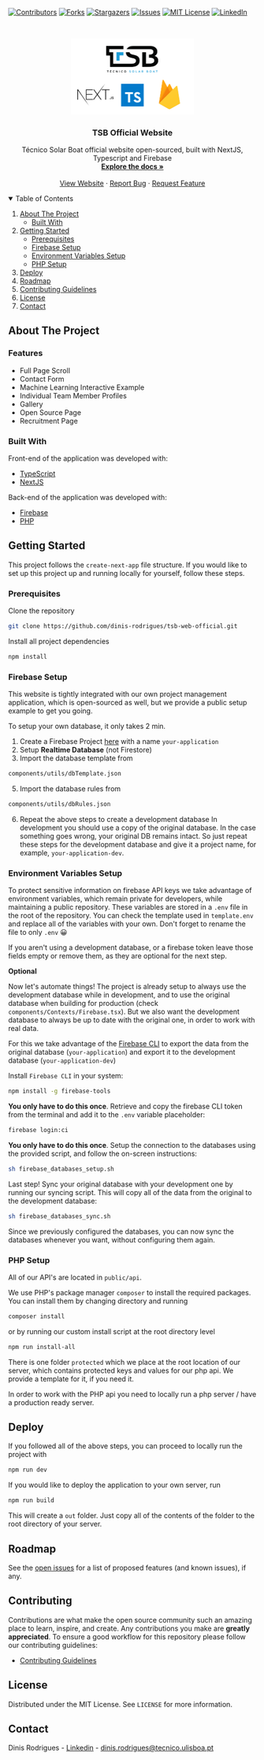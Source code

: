 <!-- PROJECT SHIELDS -->
<!--
*** I'm using markdown "reference style" links for readability.
*** Reference links are enclosed in brackets [ ] instead of parentheses ( ).
*** See the bottom of this document for the declaration of the reference variables
*** for contributors-url, forks-url, etc. This is an optional, concise syntax you may use.
*** https://www.markdownguide.org/basic-syntax/#reference-style-links
-->

[![Contributors][contributors-shield]][contributors-url]
[![Forks][forks-shield]][forks-url]
[![Stargazers][stars-shield]][stars-url]
[![Issues][issues-shield]][issues-url]
[![MIT License][license-shield]][license-url]
[![LinkedIn][linkedin-shield]][linkedin-url]

<!-- PROJECT LOGO -->
<br />
<p align="center">
  <a href="https://github.com/dinis-rodrigues/tsb-web-official">
    <img src="public/assets/images/readme/readMeFront.png" alt="Logo" width="250">
  </a>

  <h3 align="center">TSB Official Website</h3>

  <p align="center">
    Técnico Solar Boat official website open-sourced, built with NextJS, Typescript and Firebase
    <br />
    <a href="https://github.com/dinis-rodrigues/tsb-web-official" target="_blank"><strong>Explore the docs »</strong></a>
    <br />
    <br />
    <a href="https://tecnicosolarboat.tecnico.ulisboa.pt/" target="_blank">View Website</a>
    ·
    <a href="https://github.com/dinis-rodrigues/tsb-web-official/issues" target="_blank">Report Bug</a>
    ·
    <a href="https://github.com/dinis-rodrigues/tsb-web-official/issues" target="_blank">Request Feature</a>
  </p>
</p>

<!-- TABLE OF CONTENTS -->
<details open="open">
  <summary>Table of Contents</summary>
  <ol>
    <li>
      <a href="#about-the-project">About The Project</a>
      <ul>
        <li><a href="#built-with">Built With</a></li>
      </ul>
    </li>
    <li>
      <a href="#getting-started">Getting Started</a>
      <ul>
        <li><a href="#prerequisites">Prerequisites</a></li>
        <li><a href="#firebase-setup">Firebase Setup</a></li>
        <li><a href="#environment-variables-setup">Environment Variables Setup</a></li>
        <li><a href="#php-setup">PHP Setup</a></li>
      </ul>
    </li>
    <li><a href="#deploy">Deploy</a></li>
    <li><a href="#roadmap">Roadmap</a></li>
    <li><a href="#contributing">Contributing Guidelines</a></li>
    <li><a href="#license">License</a></li>
    <li><a href="#contact">Contact</a></li>
  </ol>
</details>

<!-- ABOUT THE PROJECT -->

## About The Project

<!-- [![Product Name Screen Shot][product-screenshot]](https://example.com) -->

### Features

- Full Page Scroll
- Contact Form
- Machine Learning Interactive Example
- Individual Team Member Profiles
- Gallery
- Open Source Page
- Recruitment Page

### Built With

Front-end of the application was developed with:

- [TypeScript](https://www.typescriptlang.org)
- [NextJS](https://nextjs.org/)

Back-end of the application was developed with:

- [Firebase](https://firebase.google.com)
- [PHP](https://www.php.net/)

<!-- GETTING STARTED -->

## Getting Started

This project follows the `create-next-app` file structure. If you would like to set up this project up and running locally for yourself, follow these steps.

### Prerequisites

Clone the repository

```sh
git clone https://github.com/dinis-rodrigues/tsb-web-official.git
```

Install all project dependencies

```sh
npm install
```

### Firebase Setup

This website is tightly integrated with our own project management application, which is
open-sourced as well, but we provide a public setup example to get you going.

To setup your own database, it only takes 2 min.

1. Create a Firebase Project [here](https://firebase.google.com) with a name `your-application`
2. Setup **Realtime Database** (not Firestore)
3. Import the database template from

```sh
components/utils/dbTemplate.json
```

5. Import the database rules from

```sh
components/utils/dbRules.json
```

6. Repeat the above steps to create a development database
   In development you should use a copy of the original database. In the case something goes
   wrong, your original DB remains intact. So just repeat these steps for the development
   database and give it a project name, for example, `your-application-dev`.

### Environment Variables Setup

To protect sensitive information on firebase API keys we take advantage of environment
variables, which remain private for developers, while maintaining a public repository.
These variables are stored in a `.env` file in the root of the repository. You can check
the template used in `template.env` and replace all of the variables with your own.
Don't forget to rename the file to only `.env` 😀

If you aren't using a development database, or a firebase token leave those fields empty
or remove them, as they are optional for the next step.

**Optional**

Now let's automate things! The project is already setup to always use the development database while
in development, and to use the original database when building for production (check `components/Contexts/Firebase.tsx`). But we
also want the development database to always be up to date with the original one, in
order to work with real data.

For this we take advantage of the [Firebase
CLI](https://firebase.google.com/docs/cli/#cli-ci-systems) to export the data from
the original database (`your-application`) and export it to the development database (`your-application-dev`)

Install `Firebase CLI` in your system:

```sh
npm install -g firebase-tools
```

**You only have to do this once**. Retrieve and copy the firebase CLI token from the terminal and add it to the `.env`
variable placeholder:

```sh
firebase login:ci
```

**You only have to do this once**. Setup the connection to the databases using the provided script, and follow the on-screen
instructions:

```sh
sh firebase_databases_setup.sh
```

Last step! Sync your original database with your development one by running our syncing
script. This will copy all of the data from the original to the development database:

```sh
sh firebase_databases_sync.sh
```

Since we previously configured the databases, you can now sync the databases whenever
you want, without configuring them again.

### PHP Setup

All of our API's are located in `public/api`.

We use PHP's package manager `composer` to install the required packages. You can
install them by changing directory and running

```sh
composer install
```

or by running our custom install script at the root directory level

```sh
npm run install-all
```

There is one folder `protected` which we place at the root location of our server, which contains
protected keys and values for our php api. We provide a template for it, if you need it.

In order to work with the PHP api you need to locally run a php server / have a
production ready server.

## Deploy

If you followed all of the above steps, you can proceed to locally run the
project with

```sh
npm run dev
```

If you would like to deploy the application to your own server, run

```sh
npm run build
```

This will create a `out` folder. Just copy all of the contents of the folder
to the root directory of your server.

<!-- ROADMAP -->

## Roadmap

See the [open
issues](https://github.com/dinis-rodrigues/tsb-web-official/issues) for a list
of proposed features (and known issues), if any.

<!-- CONTRIBUTING -->

## Contributing

Contributions are what make the open source community such an amazing place to learn,
inspire, and create. Any contributions you make are **greatly appreciated**. To ensure a
good workflow for this repository please follow our contributing guidelines:

- [Contributing Guidelines](.github/docs/CONTRIBUTING.md)

<!-- LICENSE -->

## License

Distributed under the MIT License. See `LICENSE` for more information.

<!-- CONTACT -->

## Contact

Dinis Rodrigues - [Linkedin](https://www.linkedin.com/in/dinis-rodrigues/) - dinis.rodrigues@tecnico.ulisboa.pt

<!-- MARKDOWN LINKS & IMAGES -->
<!-- https://www.markdownguide.org/basic-syntax/#reference-style-links -->

[contributors-shield]: https://img.shields.io/github/contributors/dinis-rodrigues/tsb-web-official.svg?style=for-the-badge
[contributors-url]: https://github.com/dinis-rodrigues/tsb-web-official/graphs/contributors
[forks-shield]: https://img.shields.io/github/forks/dinis-rodrigues/tsb-web-official.svg?style=for-the-badge
[forks-url]: https://github.com/dinis-rodrigues/tsb-web-official/network/members
[stars-shield]: https://img.shields.io/github/stars/dinis-rodrigues/tsb-web-official.svg?style=for-the-badge
[stars-url]: https://github.com/dinis-rodrigues/tsb-web-official/stargazers
[issues-shield]: https://img.shields.io/github/issues/dinis-rodrigues/tsb-web-official.svg?style=for-the-badge
[issues-url]: https://github.com/dinis-rodrigues/tsb-web-official/issues
[license-shield]: https://img.shields.io/github/license/dinis-rodrigues/tsb-web-official?style=for-the-badge
[license-url]: https://github.com/dinis-rodrigues/tsb-web-official/blob/main/LICENSE
[linkedin-shield]: https://img.shields.io/badge/-LinkedIn-black.svg?style=for-the-badge&logo=linkedin&colorB=555
[linkedin-url]: https://linkedin.com/in/dinis-rodrigues
[product-screenshot]: public/assets/images/readMeImages/appScreen.png

